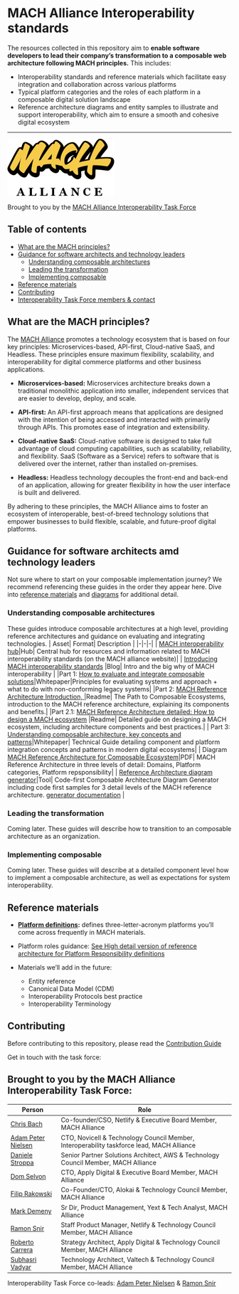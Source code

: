 # MACH Alliance Interoperability standards

The resources collected in this repository aim to **enable software developers to lead their company’s transformation to a composable web architecture following MACH principles.** This includes:

* Interoperability standards and reference materials which facilitate easy integration and collaboration across various platforms
* Typical platform categories and the roles of each platform in a composable digital solution landscape
* Reference architecture diagrams and entity samples to illustrate and support interoperability, which aim to ensure a smooth and cohesive digital ecosystem
---

![MACH Alliance Logo](src/readme-content-assets/MACH_Alliance_Logo.svg)

Brought to you by the [MACH Alliance Interoperability Task Force](#brought-to-you-by-the-mach-alliance-interoperability-task-force)

## Table of contents

* [What are the MACH principles?](#what-are-the-mach-principles)
* [Guidance for software architects and technology leaders](#guidance-for-software-architects)
  * [Understanding composable architectures](#understanding-composable-architectures)
  * [Leading the transformation](#leading-the-transformation)
  * [Implementing composable](#implementing-composable)
* [Reference materials](#reference-materials)
* [Contributing](#contributing)
* [Interoperability Task Force members & contact](#brought-to-you-by-the-mach-alliance-interoperability-task-force)

## What are the MACH principles?

The [MACH Alliance](https://machalliance.org/) promotes a technology ecosystem that is based on four key principles: Microservices-based, API-first, Cloud-native SaaS, and Headless. These principles ensure maximum flexibility, scalability, and interoperability for digital commerce platforms and other business applications.

* **Microservices-based:** Microservices architecture breaks down a traditional monolithic application into smaller, independent services that are easier to develop, deploy, and scale.

* **API-first:** An API-first approach means that applications are designed with the intention of being accessed and interacted with primarily through APIs. This promotes ease of integration and extensibility.

* **Cloud-native SaaS:** Cloud-native software is designed to take full advantage of cloud computing capabilities, such as scalability, reliability, and flexibility. SaaS (Software as a Service) refers to software that is delivered over the internet, rather than installed on-premises.

* **Headless:** Headless technology decouples the front-end and back-end of an application, allowing for greater flexibility in how the user interface is built and delivered.

By adhering to these principles, the MACH Alliance aims to foster an ecosystem of interoperable, best-of-breed technology solutions that empower businesses to build flexible, scalable, and future-proof digital platforms.

## Guidance for software architects amd technology leaders

Not sure where to start on your composable implementation journey? We recommend referencing these guides in the order they appear here. Dive into [reference materials](/reference/) and [diagrams](/src/diagrams/) for additional detail.

### Understanding composable architectures

These guides introduce composable architectures at a high level, providing reference architectures and guidance on evaluating and integrating technologies.
| Asset| Format| Description                                                                                                      |
|-|-|-|
| [MACH interoperability hub](https://machalliance.org/interoperability)|Hub| Central hub for resources and information related to MACH interoperability standards (on the MACH alliance website)|
| [Introducing MACH interoperability standards](https://machalliance.org/insights/phase-ii-of-the-mach-alliance-interoperability-standards) |Blog| Intro and the big why of MACH interoperability |
|Part 1: [How to evaluate and integrate composable solutions](xxxxxxx)|Whitepaper|Principles for evaluating systems and approach + what to do with non-conforming legacy systems|
|Part 2: [MACH Reference Architecture Introduction, ](./reference/architecture-intro.md)|Readme| The Path to Composable Ecosystems, introduction to the MACH reference architecture, explaining its components and benefits.|
|Part 2.1: [MACH Reference Architecture detailed: How to design a MACH ecosystem](./reference/architecture-explained.md) |Readme| Detailed guide on designing a MACH ecosystem, including architecture components and best practices.|
| Part 3: [Understanding composable architecture, key concepts and patterns](xxxxxxxxx)|Whitepaper| Technical Guide detailing component and platform integration  concepts and patterns in modern digital ecosystems|
| Diagram [MACH Reference Architecture for Composable Ecosystem](/src/diagrams/MACH%20Alliance%20Reference%20Architecture%20Diagrams-rev1.4.pdf)|PDF| MACH Reference Architecture in three levels of detail: Domains, Platform categories, Platform repsponsibility|
| [Reference Architecture diagram generator](https://mach-diagrams.netlify.app/)|Tool| Code-first Composable Architecture Diagram Generator including code first samples for 3 detail levels of the MACH reference architecture. [generator documentation](/src/diagrams/tooling.md) |


### Leading the transformation

Coming later. These guides will describe how to transition to an composable architecture as an organization.

### Implementing composable

Coming later. These guides will describe at a detailed component level how to implement a composable architecture, as well as expectations for system interoperability.

## Reference materials

* **[Platform definitions](./reference/platforms.md):** defines three-letter-acronym platforms you’ll come across frequently in MACH materials.
* Platform roles guidance: [See High detail version of reference architecture for Platform Responsibility definitions](/src/diagrams/MACH%20Alliance%20Reference%20Architecture%20Diagrams-rev1.4.pdf)

* Materials we’ll add in the future:
  * Entity reference
  * Canonical Data Model (CDM)
  * Interoperability Protocols best practice
  * Interoperability Terminology

## Contributing

Before contributing to this repository, please read the [Contribution Guide](./CONTRIBUTING.md)

Get in touch with the task force:

## Brought to you by the MACH Alliance Interoperability Task Force:

| Person | Role |
|-|-|
| [Chris Bach](https://www.linkedin.com/in/chrisbach/)                                        | Co-founder/CSO, Netlify & Executive Board Member, MACH Alliance       |
| [Adam Peter Nielsen](https://www.linkedin.com/in/adampeternielsen/)                         | CTO, Novicell & Technology Council Member, Interoperability taskforce lead, MACH Alliance              |
| [Daniele Stroppa](https://www.linkedin.com/in/daniele-stroppa/)                             | Senior Partner Solutions Architect, AWS & Technology Council Member, MACH Alliance |
| [Dom Selvon](https://www.linkedin.com/in/domselvon/)                                        | CTO, Apply Digital & Executive Board Member, MACH Alliance            |
| [Filip Rakowski](https://www.linkedin.com/in/filiprakowski/)                                | Co-Founder/CTO, Alokai & Technology Council Member, MACH Alliance     |
| [Mark Demeny](https://www.linkedin.com/in/mark-demeny/)                                     | Sr Dir, Product Management, Yext & Tech Analyst, MACH Alliance        |
| [Ramon Snir](https://www.linkedin.com/in/ramonsnir/)                                        | Staff Product Manager, Netlify & Technology Council Member, MACH Alliance               |
| [Roberto Carrera](https://www.linkedin.com/in/roberto-carrera/)                             | Strategy Architect, Apply Digital & Technology Council Member, MACH Alliance |
| [Subhasri Vadyar](https://www.linkedin.com/in/subhasrivadyar/)                              | Technology Architect, Valtech & Technology Council Member, MACH Alliance |

Interoperability Task Force co-leads: [Adam Peter Nielsen](https://www.linkedin.com/in/adampeternielsen/) & [Ramon Snir](https://www.linkedin.com/in/ramonsnir/)  